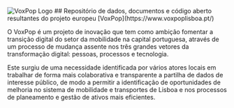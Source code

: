 <img title="VoxPop" alt="VoxPop Logo" src="[/images/boo.svg](https://www.voxpoplisboa.pt/uploads/8/0/5/3/80533238/voxpop-thumbnail-180x60px-01.png)">
## Repositório de dados, documentos e código aberto resultantes do projeto europeu [VoxPop](https://www.voxpoplisboa.pt/)

O VoxPop é um projeto de inovação que tem como ambição fomentar a transição digital do setor da mobilidade na capital portuguesa, através de um processo de mudança assente nos três grandes vetores da transformação digital: pessoas, processos e tecnologia. 

Este surgiu de uma necessidade identificada por vários atores locais em trabalhar de forma mais colaborativa e transparente a partilha de dados de interesse público, de modo a permitir a identificação de oportunidades de melhoria no sistema de mobilidade e transportes de Lisboa e nos processos de planeamento e gestão de ativos mais eficientes.
